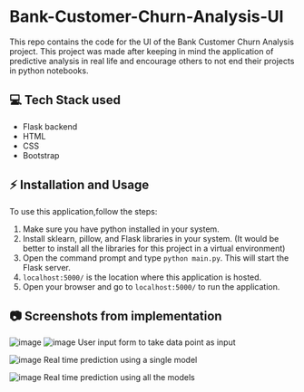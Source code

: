 # Bank-Customer-Churn-Analysis-UI

This repo contains the code for the UI of the Bank Customer Churn Analysis project. This project was made after keeping in mind the application of predictive analysis in real life and encourage others to not end their projects in python notebooks.

## 💻 Tech Stack used
* Flask backend
* HTML
* CSS
* Bootstrap

## ⚡ Installation and Usage
To use this application,follow the steps:

1. Make sure you have python installed in your system.
2. Install sklearn, pillow, and Flask libraries in your system. 
   (It would be better to install all the libraries for this project in a virtual environment)
3. Open the command prompt and type ```python main.py```. This will start the Flask server.
4. ```localhost:5000/``` is the location where this application is hosted.
6. Open your browser and go to ```localhost:5000/``` to run the application.

## 📷 Screenshots from implementation

![image](https://user-images.githubusercontent.com/46895613/123675914-e37cd080-d860-11eb-87c5-1d101ba59803.png)
![image](https://user-images.githubusercontent.com/46895613/123675943-e8da1b00-d860-11eb-92d1-717d97ee5efb.png)
User input form to take data point as input

![image](https://user-images.githubusercontent.com/46895613/123675992-fbeceb00-d860-11eb-8634-67f1631dd787.png)
Real time prediction using a single model

![image](https://user-images.githubusercontent.com/46895613/123676020-05765300-d861-11eb-93e0-21195369d991.png)
Real time prediction using all the models

